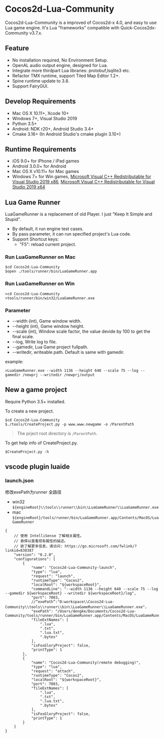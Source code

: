 # Cocos2d-Lua-Community

Cocos2d-Lua-Community is a improved of Cocos2d-x 4.0, and easy to use Lua game engine. It's Lua "frameworks" compatible with Quick-Cocos2dx-Community v3.7.x.


## Feature

* No installation required, No Environment Setup.
* OpenAL audio output engine, designed for Lua.
* Integrate more thirdpart Lua libraries: protobuf,lsqlite3 etc.
* Refactor TMX runtime, support Tiled Map Editor 1.2+.
* Spine runtime update to 3.8.
* Support FairyGUI.

## Develop Requirements

* Mac OS X 10.11+, Xcode 10+
* Windows 7+, Visual Studio 2019
* Python 3.5+
* Android: NDK r20+, Android Studio 3.4+
* Cmake 3.16+ (In Android Studio's cmake plugin 3.10+)

## Runtime Requirements

* iOS 9.0+ for iPhone / iPad games
* Android 3.0.0+ for Android
* Mac OS X v10.11+ for Mac games
* Windows 7+ for Win games, [Microsoft Visual C++ Redistributable for Visual Studio 2019 x86](https://aka.ms/vs/16/release/VC_redist.x86.exe), [Microsoft Visual C++ Redistributable for Visual Studio 2019 x64](https://aka.ms/vs/16/release/VC_redist.x64.exe)

## Lua Game Runner


LuaGameRunner is a replacement of old Player. I just "Keep It Simple and Stupid".

* By default, it run engine test cases.
* By pass parameter, it can run specified project's Lua code.
* Support Shortcut keys:
	* "F5": reload current project.

### Run LuaGameRunner on Mac

```
$cd Cocos2d-Lua-Community
$open ./tools/runner/bin/LuaGameRunner.app
```
### Run LuaGameRunner on Win

```
>cd Cocos2d-Lua-Community
>tools/runner/bin/win32/LuaGameRunner.exe
```

### Parameter

* --width (int), Game window width.
* --height (int), Game window height.
* --scale (int), Window scale factor, the value devide by 100 to get the final scale.
* --log, Write log to file.
* --gamedir, Lua Game project fullpath.
* --writedir, writeable path. Default is same with gamedir.

example:

```
>LuaGameRunner.exe --width 1136 --height 640 --scale 75 --log --gamedir /newprj --writedir /newprj/output
```

## New a game project

Require Python 3.5+ installed.

To create a new project.

```
$cd Cocos2d-Lua-Community
$./tools/CreateProject.py -p www.www.newgame -o /ParentPath
```

> The prject root directory is `/ParentPath`.

To get help info of CreateProject.py.

```
$CreateProject.py -h
```


## vscode plugin luaide

### launch.json
修改exePath为runner 全路径 
- win32 `${engineRoot}\\tools\\runner\\bin\\LuaGameRunner\\LuaGameRunner.exe`
- mac   `${engineRoot}/tools/runner/bin/LuaGameRunner.app/Contents/MacOS/LuaGameRunner`

```
{
    // 使用 IntelliSense 了解相关属性。 
    // 悬停以查看现有属性的描述。
    // 欲了解更多信息，请访问: https://go.microsoft.com/fwlink/?linkid=830387
    "version": "0.2.0",
    "configurations": [
        {
            "name": "Cocos2d-Lua-Community-launch",
            "type": "lua",
            "request": "launch",
            "runtimeType": "Cocos2",
            "localRoot": "${workspaceRoot}",
            "commandLine": "--width 1136 --height 640 --scale 75 --log --gamedir ${workspaceRoot} --writedir ${workspaceRoot}/log",
            "port": 7003,
			//“exePath”:"D:workspace\\Cocos2d-Lua-Community\\tools\\runner\\bin\\LuaGameRunner\\LuaGameRunner.exe"，
            "exePath": "/Users/dengke/Documents/Cocos2d-Lua-Community/tools/runner/bin/LuaGameRunner.app/Contents/MacOS/LuaGameRunner",
            "fileExtNames": [
                ".lua",
                ".txt",
                ".lua.txt",
                ".bytes"
            ],
            "isFoxGloryProject": false,
            "printType": 1
        },
        {
            "name": "Cocos2d-Lua-Community(remote debugging)",
            "type": "lua",
            "request": "attach",
            "runtimeType": "Cocos2",
            "localRoot": "${workspaceRoot}",
            "port": 7003,
            "fileExtNames": [
                ".lua",
                ".txt",
                ".lua.txt",
                ".bytes"
            ],
            "isFoxGloryProject": false,
            "printType": 1
        }
    ]
}
```